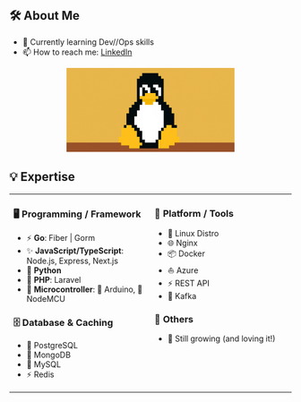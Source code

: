 ## 🛠️ About Me
<!-- [![LinkedIn](https://img.shields.io/badge/LinkedIn-blue?logo=linkedin&logoColor=white)](https://www.linkedin.com/in/peerapon-phokum/) -->
- 🌱 Currently learning Dev//Ops skills  
- 📫 How to reach me: [LinkedIn](https://www.linkedin.com/in/peerapon-phokum/)

<p align="center">
  <img src="./asset/tux.gif" width="300" />
</p>


## 💡 Expertise

<p align="center">
<table>
  <tr>
    <td valign="top" width="50%">

### 🖥️ Programming / Framework

- ⚡ <strong>Go</strong>: Fiber | Gorm  
- ✨ <strong>JavaScript/TypeScript</strong>: Node.js, Express, Next.js  
- 🐍 <strong>Python</strong>  
- 🐘 <strong>PHP</strong>: Laravel  
- 🤖 <strong>Microcontroller</strong>: 🔌 Arduino, 📶 NodeMCU  

### 🗄️ Database & Caching

- 🐘 PostgreSQL  
- 🍃 MongoDB  
- 🐬 MySQL  
- ⚡ Redis  

</td>
<td valign="top" width="50%">

### 🧰 Platform / Tools

- 🐧 Linux Distro  
- 🌐 Nginx  
- 📦 Docker  
- ⛵ Azure  
- ⚡ REST API  
- 🔄 Kafka  

### 🧠 Others

- 🫡 Still growing (and loving it!)  

</td>
</tr>
</table>
</p>

